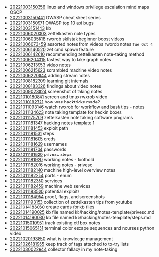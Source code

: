 - [20221003150356](/zet/20221003150356/README.md) linux and windows privilege escalation mind maps OSCP
- [20221003150441](/zet/20221003150441/README.md) OWASP cheat sheet series
- [20221003150971](/zet/20221003150971/README.md) OWASP top 10 api bugs
- [20221003151443](/zet/20221003151443/README.md) kb
- [20221006020303](/zet/20221006020303/README.md) zettelkasten note types
- [20221006035818](/zet/20221006035818/README.md) rwxrob skilstak beginner boost videos
- [20221006073459](/zet/20221006073459/README.md) assorted notes from videos rwxrob notes `Tue Oct 4`
- [20221006140520](/zet/20221006140520/README.md) zet cmd spawn feature
- [20221006142610](/zet/20221006142610/README.md) recommending zettelkasten note-taking method
- [20221006204315](/zet/20221006204315/README.md) fastest way to take graph notes
- [20221006213953](/zet/20221006213953/README.md) video notes
- [20221006215623](/zet/20221006215623/README.md) scrambled machine video notes
- [20221006220044](/zet/20221006220044/README.md) adding stream notes
- [20221008182309](/zet/20221008182309/README.md) learning git internals
- [20221008183326](/zet/20221008183326/README.md) findings about video notes
- [20221009023024](/zet/20221009023024/README.md) screenshot of taking notes
- [20221010180841](/zet/20221010180841/README.md) screen and tmux rwxrob video
- [20221010182721](/zet/20221010182721/README.md) how was hacktricks made?
- [20221011093146](/zet/20221011093146/README.md) watch rwxrob for workflow and bash tips - notes
- [20221011134623](/zet/20221011134623/README.md) note taking template for heckin boxes
- [20221011175709](/zet/20221011175709/README.md) zettelkasten note taking software programs
- [20221011181347](/zet/20221011181347/README.md) hacking notes template 1
- [20221011181453](/zet/20221011181453/README.md) exploit path
- [20221011181531](/zet/20221011181531/README.md) steps
- [20221011181605](/zet/20221011181605/README.md) creds
- [20221011181629](/zet/20221011181629/README.md) usernames
- [20221011181704](/zet/20221011181704/README.md) passwords
- [20221011181820](/zet/20221011181820/README.md) privesc steps
- [20221011181920](/zet/20221011181920/README.md) working notes - foothold
- [20221011182016](/zet/20221011182016/README.md) working notes - privesc
- [20221011182140](/zet/20221011182140/README.md) machine high-level overview notes
- [20221011182254](/zet/20221011182254/README.md) ports - enum
- [20221011182350](/zet/20221011182350/README.md) services
- [20221011182459](/zet/20221011182459/README.md) machine web services
- [20221011183500](/zet/20221011183500/README.md) potential exploits
- [20221011184954](/zet/20221011184954/README.md) proof, flags, and screenshots
- [20221011193153](/zet/20221011193153/README.md) collection of zettelkasten tips from youtube
- [20221014183030](/zet/20221014183030/README.md) create cards for kb files
- [20221014190025](/zet/20221014190025/README.md) kb file named kb/hacking/notes-template/privesc.md
- [20221014190030](/zet/20221014190030/README.md) kb file named kb/hacking/notes-template/steps.md
- [20221015010931](/zet/20221015010931/README.md) track existing ctf box notes
- [20221015065151](/zet/20221015065151/README.md) terminal color escape sequences and ncurses python video
- [20221020193850](/zet/20221020193850/README.md) what is knowledge management
- [20221026181955](/zet/20221026181955/README.md) keep track of tags attached to to-try lists
- [20221030022644](/zet/20221030022644/README.md) collector fallacy in my note-taking
